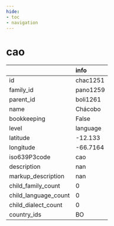 ```yaml
---
hide:
- toc
- navigation
---
```

# cao
|                      | info     |
|:---------------------|:---------|
| id                   | chac1251 |
| family_id            | pano1259 |
| parent_id            | boli1261 |
| name                 | Chácobo  |
| bookkeeping          | False    |
| level                | language |
| latitude             | -12.133  |
| longitude            | -66.7164 |
| iso639P3code         | cao      |
| description          | nan      |
| markup_description   | nan      |
| child_family_count   | 0        |
| child_language_count | 0        |
| child_dialect_count  | 0        |
| country_ids          | BO       |